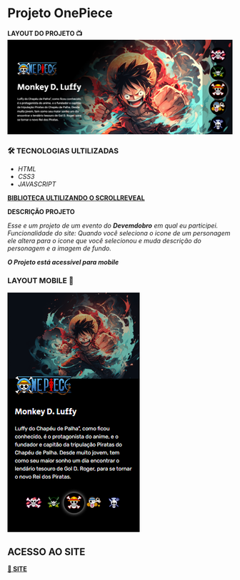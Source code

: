 # **Projeto OnePiece**

**LAYOUT DO PROJETO 📺**
![](/src/assets/img/layout.png)

### 🛠️ **TECNOLOGIAS ULTILIZADAS**

- _HTML_
- _CSS3_
- _JAVASCRIPT_<br/>

[**BIBLIOTECA ULTILIZANDO O SCROLLREVEAL**](https://scrollrevealjs.org/guide/installation.html)

**DESCRIÇÃO PROJETO**

_Esse e um projeto de um evento do **Devemdobro** em qual eu participei._<br/>
_Funcionalidade do site: Quando você seleciona o icone de um personagem ele altera para o icone que você selecionou e muda descrição do personagem e a imagem de fundo._<br/>

_**O Projeto está acessível para mobile**_

### **LAYOUT MOBILE 📱**

![LAYOUT MOBILE](/src/assets/img/layout_mobile.png)

## **ACESSO AO SITE**

[**🚀 SITE**](https://onepieceprojeto.netlify.app/)
